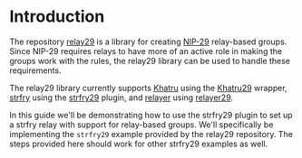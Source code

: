 # Introduction

The repository [relay29](https://github.com/fiatjaf/relay29 "relay29 GitHub") is a library for creating [NIP-29](https://github.com/nostr-protocol/nips/blob/master/29.md "NIP-29") relay-based groups. Since NIP-29 requires relays to have more of an active role in making the groups work with the rules, the relay29 library can be used to handle these requirements.

The relay29 library currently supports [Khatru](https://github.com/fiatjaf/khatru "Khatru GitHub") using the [Khatru29](https://pkg.go.dev/github.com/fiatjaf/relay29/khatru29 "Khatru29") wrapper, [strfry](https://github.com/hoytech/strfry "strfry GitHub") using the [strfry29](https://github.com/fiatjaf/relay29/tree/master/strfry29 "strfry29 GitHub") plugin, and [relayer](https://github.com/fiatjaf/relayer "relayer GitHub") using [relayer29](https://github.com/fiatjaf/relay29/blob/master/relayer29 "relayer29 GitHub").

In this guide we'll be demonstrating how to use the strfry29 plugin to set up a strfry relay with support for relay-based groups. We'll specifically be implementing the `strfry29` example provided by the relay29 repository. The steps provided here should work for other strfry29 examples as well.
